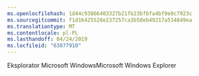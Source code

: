 ```yaml
---
ms.openlocfilehash: 1d44c93866403327b21fb23bfbfa4bf9e0c7923c
ms.sourcegitcommit: f1d16425528e237257ca3b58eb49217a514849ea
ms.translationtype: MT
ms.contentlocale: pl-PL
ms.lasthandoff: 04/24/2019
ms.locfileid: "63877910"
---
```

<span data-ttu-id="13d00-101">Eksplorator Microsoft Windows</span><span class="sxs-lookup"><span data-stu-id="13d00-101">Microsoft Windows Explorer</span></span>